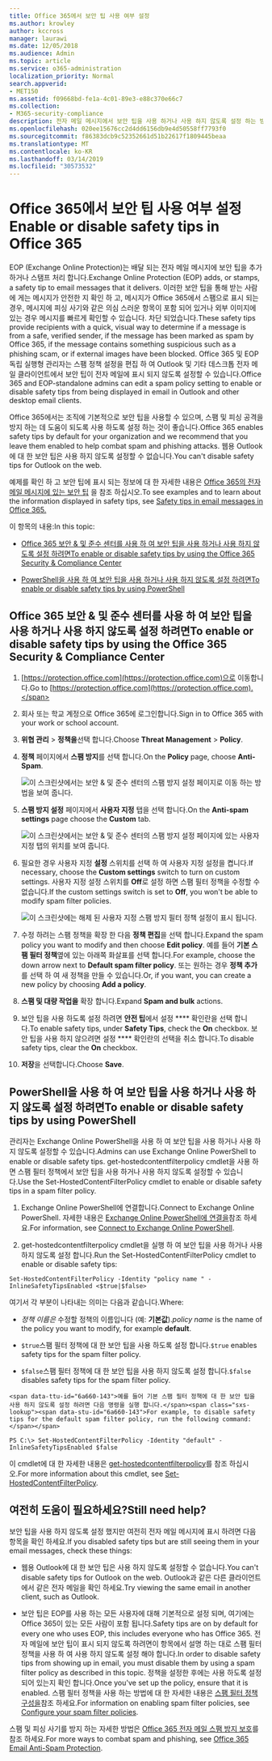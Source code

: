 ```yaml
---
title: Office 365에서 보안 팁 사용 여부 설정
ms.author: krowley
author: kccross
manager: laurawi
ms.date: 12/05/2018
ms.audience: Admin
ms.topic: article
ms.service: o365-administration
localization_priority: Normal
search.appverid:
- MET150
ms.assetid: f09668bd-fe1a-4c01-89e3-e88c370e66c7
ms.collection:
- M365-security-compliance
description: 전자 메일 메시지에서 보안 팁을 사용 하거나 사용 하지 않도록 설정 하는 방법을 Office 365 및 EOP 관리자에 게 알립니다.
ms.openlocfilehash: 020ee15676cc2d4dd6156db9e4d50558ff7793f0
ms.sourcegitcommit: f86383dcb9c52352661d51b22617f1809445beaa
ms.translationtype: MT
ms.contentlocale: ko-KR
ms.lasthandoff: 03/14/2019
ms.locfileid: "30573532"
---
```

# <a name="enable-or-disable-safety-tips-in-office-365"></a><span data-ttu-id="6a660-103">Office 365에서 보안 팁 사용 여부 설정</span><span class="sxs-lookup"><span data-stu-id="6a660-103">Enable or disable safety tips in Office 365</span></span>

<span data-ttu-id="6a660-104">EOP (Exchange Online Protection)는 배달 되는 전자 메일 메시지에 보안 팁을 추가 하거나 스탬프 처리 합니다.</span><span class="sxs-lookup"><span data-stu-id="6a660-104">Exchange Online Protection (EOP) adds, or stamps, a safety tip to email messages that it delivers.</span></span> <span data-ttu-id="6a660-105">이러한 보안 팁을 통해 받는 사람에 게는 메시지가 안전한 지 확인 하 고, 메시지가 Office 365에서 스팸으로 표시 되는 경우, 메시지에 피싱 사기와 같은 의심 스러운 항목이 포함 되어 있거나 외부 이미지에 있는 경우 메시지를 빠르게 확인할 수 있습니다. 차단 되었습니다.</span><span class="sxs-lookup"><span data-stu-id="6a660-105">These safety tips provide recipients with a quick, visual way to determine if a message is from a safe, verified sender, if the message has been marked as spam by Office 365, if the message contains something suspicious such as a phishing scam, or if external images have been blocked.</span></span> <span data-ttu-id="6a660-106">Office 365 및 EOP 독립 실행형 관리자는 스팸 정책 설정을 편집 하 여 Outlook 및 기타 데스크톱 전자 메일 클라이언트에서 보안 팁이 전자 메일에 표시 되지 않도록 설정할 수 있습니다.</span><span class="sxs-lookup"><span data-stu-id="6a660-106">Office 365 and EOP-standalone admins can edit a spam policy setting to enable or disable safety tips from being displayed in email in Outlook and other desktop email clients.</span></span> 
  
<span data-ttu-id="6a660-107">Office 365에서는 조직에 기본적으로 보안 팁을 사용할 수 있으며, 스팸 및 피싱 공격을 방지 하는 데 도움이 되도록 사용 하도록 설정 하는 것이 좋습니다.</span><span class="sxs-lookup"><span data-stu-id="6a660-107">Office 365 enables safety tips by default for your organization and we recommend that you leave them enabled to help combat spam and phishing attacks.</span></span> <span data-ttu-id="6a660-108">웹용 Outlook에 대 한 보안 팁은 사용 하지 않도록 설정할 수 없습니다.</span><span class="sxs-lookup"><span data-stu-id="6a660-108">You can't disable safety tips for Outlook on the web.</span></span>
  
<span data-ttu-id="6a660-109">예제를 확인 하 고 보안 팁에 표시 되는 정보에 대 한 자세한 내용은 [Office 365의 전자 메일 메시지에 있는 보안 팁](safety-tips-in-office-365.md) 을 참조 하십시오.</span><span class="sxs-lookup"><span data-stu-id="6a660-109">To see examples and to learn about the information displayed in safety tips, see [Safety tips in email messages in Office 365.](safety-tips-in-office-365.md)</span></span>
  
<span data-ttu-id="6a660-110">이 항목의 내용:</span><span class="sxs-lookup"><span data-stu-id="6a660-110">In this topic:</span></span>
  
- [<span data-ttu-id="6a660-111">Office 365 보안 &amp; 및 준수 센터를 사용 하 여 보안 팁을 사용 하거나 사용 하지 않도록 설정 하려면</span><span class="sxs-lookup"><span data-stu-id="6a660-111">To enable or disable safety tips by using the Office 365 Security &amp; Compliance Center</span></span>](enable-or-disable-safety-tips.md#SandCCsafetytip)
    
- [<span data-ttu-id="6a660-112">PowerShell을 사용 하 여 보안 팁을 사용 하거나 사용 하지 않도록 설정 하려면</span><span class="sxs-lookup"><span data-stu-id="6a660-112">To enable or disable safety tips by using PowerShell</span></span>](enable-or-disable-safety-tips.md#pshellsafetytip)
    
## <a name="to-enable-or-disable-safety-tips-by-using-the-office-365-security-amp-compliance-center"></a><span data-ttu-id="6a660-113">Office 365 보안 &amp; 및 준수 센터를 사용 하 여 보안 팁을 사용 하거나 사용 하지 않도록 설정 하려면</span><span class="sxs-lookup"><span data-stu-id="6a660-113">To enable or disable safety tips by using the Office 365 Security &amp; Compliance Center</span></span>
<span data-ttu-id="6a660-114"><a name="SandCCsafetytip"> </a></span><span class="sxs-lookup"><span data-stu-id="6a660-114"></span></span>

1. <span data-ttu-id="6a660-115">[https://protection.office.com](https://protection.office.com)으로 이동합니다.</span><span class="sxs-lookup"><span data-stu-id="6a660-115">Go to [https://protection.office.com](https://protection.office.com).</span></span>
    
2. <span data-ttu-id="6a660-116">회사 또는 학교 계정으로 Office 365에 로그인합니다.</span><span class="sxs-lookup"><span data-stu-id="6a660-116">Sign in to Office 365 with your work or school account.</span></span>
    
3. <span data-ttu-id="6a660-117">**위협 관리** \> **정책을**선택 합니다.</span><span class="sxs-lookup"><span data-stu-id="6a660-117">Choose **Threat Management** \> **Policy**.</span></span> 
    
4. <span data-ttu-id="6a660-118">**정책** 페이지에서 **스팸 방지**를 선택 합니다.</span><span class="sxs-lookup"><span data-stu-id="6a660-118">On the **Policy** page, choose **Anti-Spam**.</span></span>
    
    ![이 스크린샷에서는 보안 &amp; 및 준수 센터의 스팸 방지 설정 페이지로 이동 하는 방법을 보여 줍니다.](media/b8eb2ee3-2eb1-4ea2-b138-f6d7fb2e23de.png)
  
5. <span data-ttu-id="6a660-120">**스팸 방지 설정** 페이지에서 **사용자 지정** 탭을 선택 합니다.</span><span class="sxs-lookup"><span data-stu-id="6a660-120">On the **Anti-spam settings** page choose the **Custom** tab.</span></span> 
    
    ![이 스크린샷에서는 보안 &amp; 및 준수 센터의 스팸 방지 설정 페이지에 있는 사용자 지정 탭의 위치를 보여 줍니다.](media/1d688d23-e6f3-4de5-84a7-e8ce31786193.png)
  
6. <span data-ttu-id="6a660-122">필요한 경우 사용자 지정 **설정** 스위치를 선택 하 여 사용자 지정 설정을 켭니다.</span><span class="sxs-lookup"><span data-stu-id="6a660-122">If necessary, choose the **Custom settings** switch to turn on custom settings.</span></span> <span data-ttu-id="6a660-123">사용자 지정 설정 스위치를 **Off**로 설정 하면 스팸 필터 정책을 수정할 수 없습니다.</span><span class="sxs-lookup"><span data-stu-id="6a660-123">If the custom settings switch is set to **Off**, you won't be able to modify spam filter policies.</span></span>
    
    ![이 스크린샷에는 해제 된 사용자 지정 스팸 방지 필터 정책 설정이 표시 됩니다.](media/94f900ad-b556-4a31-a3ac-acfcd72e71b8.png)
  
7. <span data-ttu-id="6a660-125">수정 하려는 스팸 정책을 확장 한 다음 **정책 편집**을 선택 합니다.</span><span class="sxs-lookup"><span data-stu-id="6a660-125">Expand the spam policy you want to modify and then choose **Edit policy**.</span></span> <span data-ttu-id="6a660-126">예를 들어 **기본 스팸 필터 정책**옆에 있는 아래쪽 화살표를 선택 합니다.</span><span class="sxs-lookup"><span data-stu-id="6a660-126">For example, choose the down arrow next to **Default spam filter policy**.</span></span> <span data-ttu-id="6a660-127">또는 원하는 경우 **정책 추가**를 선택 하 여 새 정책을 만들 수 있습니다.</span><span class="sxs-lookup"><span data-stu-id="6a660-127">Or, if you want, you can create a new policy by choosing **Add a policy**.</span></span>
    
8. <span data-ttu-id="6a660-128">**스팸 및 대량 작업을** 확장 합니다.</span><span class="sxs-lookup"><span data-stu-id="6a660-128">Expand **Spam and bulk** actions.</span></span> 
    
9. <span data-ttu-id="6a660-129">보안 팁을 사용 하도록 설정 하려면 **안전 팁**에서 설정 \*\*\*\* 확인란을 선택 합니다.</span><span class="sxs-lookup"><span data-stu-id="6a660-129">To enable safety tips, under **Safety Tips**, check the **On** checkbox.</span></span> <span data-ttu-id="6a660-130">보안 팁을 사용 하지 않으려면 설정 \*\*\*\* 확인란의 선택을 취소 합니다.</span><span class="sxs-lookup"><span data-stu-id="6a660-130">To disable safety tips, clear the **On** checkbox.</span></span> 
    
10. <span data-ttu-id="6a660-131">**저장**을 선택합니다.</span><span class="sxs-lookup"><span data-stu-id="6a660-131">Choose **Save**.</span></span>
    
## <a name="to-enable-or-disable-safety-tips-by-using-powershell"></a><span data-ttu-id="6a660-132">PowerShell을 사용 하 여 보안 팁을 사용 하거나 사용 하지 않도록 설정 하려면</span><span class="sxs-lookup"><span data-stu-id="6a660-132">To enable or disable safety tips by using PowerShell</span></span>
<span data-ttu-id="6a660-133"><a name="pshellsafetytip"> </a></span><span class="sxs-lookup"><span data-stu-id="6a660-133"></span></span>

<span data-ttu-id="6a660-134">관리자는 Exchange Online PowerShell을 사용 하 여 보안 팁을 사용 하거나 사용 하지 않도록 설정할 수 있습니다.</span><span class="sxs-lookup"><span data-stu-id="6a660-134">Admins can use Exchange Online PowerShell to enable or disable safety tips.</span></span> <span data-ttu-id="6a660-135">get-hostedcontentfilterpolicy cmdlet을 사용 하면 스팸 필터 정책에서 보안 팁을 사용 하거나 사용 하지 않도록 설정할 수 있습니다.</span><span class="sxs-lookup"><span data-stu-id="6a660-135">Use the Set-HostedContentFilterPolicy cmdlet to enable or disable safety tips in a spam filter policy.</span></span>
  
1. <span data-ttu-id="6a660-136">Exchange Online PowerShell에 연결합니다.</span><span class="sxs-lookup"><span data-stu-id="6a660-136">Connect to Exchange Online PowerShell.</span></span> <span data-ttu-id="6a660-137">자세한 내용은 [Exchange Online PowerShell에 연결을](http://go.microsoft.com/fwlink/p/?LinkId=396554)참조 하세요.</span><span class="sxs-lookup"><span data-stu-id="6a660-137">For information, see [Connect to Exchange Online PowerShell](http://go.microsoft.com/fwlink/p/?LinkId=396554).</span></span>
    
2. <span data-ttu-id="6a660-138">get-hostedcontentfilterpolicy cmdlet을 실행 하 여 보안 팁을 사용 하거나 사용 하지 않도록 설정 합니다.</span><span class="sxs-lookup"><span data-stu-id="6a660-138">Run the Set-HostedContentFilterPolicy cmdlet to enable or disable safety tips:</span></span>
    
  ```
  Set-HostedContentFilterPolicy -Identity "policy name " -InlineSafetyTipsEnabled <$true|$false>
  ```

<span data-ttu-id="6a660-139">여기서 각 부분이 나타내는 의미는 다음과 같습니다.</span><span class="sxs-lookup"><span data-stu-id="6a660-139">Where:</span></span>
    
  -  <span data-ttu-id="6a660-140">*정책 이름은* 수정할 정책의 이름입니다 (예: **기본값**).</span><span class="sxs-lookup"><span data-stu-id="6a660-140">*policy name*  is the name of the policy you want to modify, for example **default**.</span></span>
    
  -  <span data-ttu-id="6a660-141">`$true`스팸 필터 정책에 대 한 보안 팁을 사용 하도록 설정 합니다.</span><span class="sxs-lookup"><span data-stu-id="6a660-141">`$true` enables safety tips for the spam filter policy.</span></span> 
    
  -  <span data-ttu-id="6a660-142">`$false`스팸 필터 정책에 대 한 보안 팁을 사용 하지 않도록 설정 합니다.</span><span class="sxs-lookup"><span data-stu-id="6a660-142">`$false` disables safety tips for the spam filter policy.</span></span> 
    
    <span data-ttu-id="6a660-143">예를 들어 기본 스팸 필터 정책에 대 한 보안 팁을 사용 하지 않도록 설정 하려면 다음 명령을 실행 합니다.</span><span class="sxs-lookup"><span data-stu-id="6a660-143">For example, to disable safety tips for the default spam filter policy, run the following command:</span></span>
    
  ```
  PS C:\> Set-HostedContentFilterPolicy -Identity "default" -InlineSafetyTipsEnabled $false
  ```

<span data-ttu-id="6a660-144">이 cmdlet에 대 한 자세한 내용은 [get-hostedcontentfilterpolicy](https://technet.microsoft.com/library/jj200781.aspx)를 참조 하십시오.</span><span class="sxs-lookup"><span data-stu-id="6a660-144">For more information about this cmdlet, see [Set-HostedContentFilterPolicy](https://technet.microsoft.com/library/jj200781.aspx).</span></span>
    
## <a name="still-need-help"></a><span data-ttu-id="6a660-145">여전히 도움이 필요하세요?</span><span class="sxs-lookup"><span data-stu-id="6a660-145">Still need help?</span></span>
<span data-ttu-id="6a660-146"><a name="pshellsafetytip"> </a></span><span class="sxs-lookup"><span data-stu-id="6a660-146"></span></span>

<span data-ttu-id="6a660-147">보안 팁을 사용 하지 않도록 설정 했지만 여전히 전자 메일 메시지에 표시 하려면 다음 항목을 확인 하세요.</span><span class="sxs-lookup"><span data-stu-id="6a660-147">If you disabled safety tips but are still seeing them in your email messages, check these things:</span></span>
  
- <span data-ttu-id="6a660-148">웹용 Outlook에 대 한 보안 팁은 사용 하지 않도록 설정할 수 없습니다.</span><span class="sxs-lookup"><span data-stu-id="6a660-148">You can't disable safety tips for Outlook on the web.</span></span> <span data-ttu-id="6a660-149">Outlook과 같은 다른 클라이언트에서 같은 전자 메일을 확인 하세요.</span><span class="sxs-lookup"><span data-stu-id="6a660-149">Try viewing the same email in another client, such as Outlook.</span></span>
    
- <span data-ttu-id="6a660-150">보안 팁은 EOP를 사용 하는 모든 사용자에 대해 기본적으로 설정 되며, 여기에는 Office 365이 있는 모든 사람이 포함 됩니다.</span><span class="sxs-lookup"><span data-stu-id="6a660-150">Safety tips are on by default for every one who uses EOP, this includes everyone who has Office 365.</span></span> <span data-ttu-id="6a660-151">전자 메일에 보안 팁이 표시 되지 않도록 하려면이 항목에서 설명 하는 대로 스팸 필터 정책을 사용 하 여 사용 하지 않도록 설정 해야 합니다.</span><span class="sxs-lookup"><span data-stu-id="6a660-151">In order to disable safety tips from showing up in email, you must disable them by using a spam filter policy as described in this topic.</span></span> <span data-ttu-id="6a660-152">정책을 설정한 후에는 사용 하도록 설정 되어 있는지 확인 합니다.</span><span class="sxs-lookup"><span data-stu-id="6a660-152">Once you've set up the policy, ensure that it is enabled.</span></span> <span data-ttu-id="6a660-153">스팸 필터 정책을 사용 하는 방법에 대 한 자세한 내용은 [스팸 필터 정책 구성을](https://technet.microsoft.com/library/jj200684.aspx)참조 하세요.</span><span class="sxs-lookup"><span data-stu-id="6a660-153">For information on enabling spam filter policies, see [Configure your spam filter policies](https://technet.microsoft.com/library/jj200684.aspx).</span></span>
    
<span data-ttu-id="6a660-154">스팸 및 피싱 사기를 방지 하는 자세한 방법은 [Office 365 전자 메일 스팸 방지 보호](anti-spam-protection.md)를 참조 하세요.</span><span class="sxs-lookup"><span data-stu-id="6a660-154">For more ways to combat spam and phishing, see [Office 365 Email Anti-Spam Protection](anti-spam-protection.md).</span></span>
  

